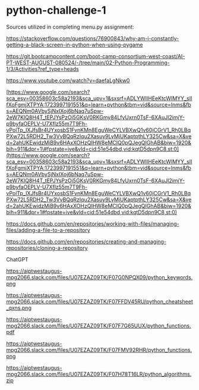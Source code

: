 # python-challenge-1

Sources utilized in completing menu.py assignment:

<https://stackoverflow.com/questions/76900843/why-am-i-constantly-getting-a-black-screen-in-python-when-using-pygame>

<https://git.bootcampcontent.com/boot-camp-consortium-west-coast/AI-PT-WEST-AUGUST-080524/-/tree/main/02-Python-Programming-1/3/Activities?ref_type=heads>

<https://www.youtube.com/watch?v=daefaLgNkw0>

[https://www.google.com/search?sca_esv=00358603c58a2193&sca_upv=1&sxsrf=ADLYWIIHEeKtcWIMYY_sIIfXoFgmjXTPYA:1723997191551&q=learn+python&tbm=vid&source=lnms&fbs=AEQNm0AVbySjNxIXoj6bNaq7uSpw-2eW7KIQ8H4T_tEPJYsPzOi5GKsV0RKGmy84LfyUxrn0TsF-6XAuJl2imjY-p9byfaOEPLV-U7Xflz55m7T9Fh-vPolTp_IXJfsBr4UYxosbS1FvnKMn8EguWeCYLVBXwQ1v60jCGrV1_Rh0LBqPXw72L5RDH2_Tw3VvBQqRzIqu2Xasuy9LyMjUKaptpthLY325Cw&sa=X&ved=2ahUKEwidzMiB9v6HAxXOHzQIHW8eMCIQ0pQJegQIGhAB&biw=1920&bih=911&dpr=1\#fpstate=ive&vld=cid:51e54dbd,vid:kqtD5dpn9C8,st:0](https://www.google.com/search?sca_esv=00358603c58a2193&sca_upv=1&sxsrf=ADLYWIIHEeKtcWIMYY_sIIfXoFgmjXTPYA:1723997191551&q=learn+python&tbm=vid&source=lnms&fbs=AEQNm0AVbySjNxIXoj6bNaq7uSpw-2eW7KIQ8H4T_tEPJYsPzOi5GKsV0RKGmy84LfyUxrn0TsF-6XAuJl2imjY-p9byfaOEPLV-U7Xflz55m7T9Fh-vPolTp_IXJfsBr4UYxosbS1FvnKMn8EguWeCYLVBXwQ1v60jCGrV1_Rh0LBqPXw72L5RDH2_Tw3VvBQqRzIqu2Xasuy9LyMjUKaptpthLY325Cw&sa=X&ved=2ahUKEwidzMiB9v6HAxXOHzQIHW8eMCIQ0pQJegQIGhAB&biw=1920&bih=911&dpr=1#fpstate=ive&vld=cid:51e54dbd,vid:kqtD5dpn9C8,st:0)

<https://docs.github.com/en/repositories/working-with-files/managing-files/adding-a-file-to-a-repository>

<https://docs.github.com/en/repositories/creating-and-managing-repositories/cloning-a-repository>

ChatGPT

<https://aiptwestaugus-mpg2066.slack.com/files/U07EZAZ09TK/F07G0NPQX09/python_keywords.png>

<https://aiptwestaugus-mpg2066.slack.com/files/U07EZAZ09TK/F07FFDV45RU/python_cheatsheet_qxns.png>

<https://aiptwestaugus-mpg2066.slack.com/files/U07EZAZ09TK/F07F7G65UUX/python_functions.pdf>

<https://aiptwestaugus-mpg2066.slack.com/files/U07EZAZ09TK/F07FMV92RHR/python_functions.png>

<https://aiptwestaugus-mpg2066.slack.com/files/U07EZAZ09TK/F07H78T16LR/python_algorithms.zip>

